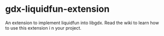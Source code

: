 gdx-liquidfun-extension
=======================

An extension to implement liquidfun into libgdx.
Read the wiki to learn how to use this extension i n your project.
